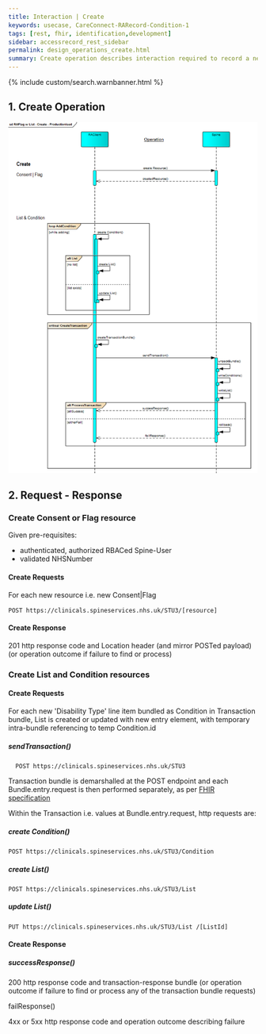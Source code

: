 ```yaml
---
title: Interaction | Create
keywords: usecase, CareConnect-RARecord-Condition-1
tags: [rest, fhir, identification,development]
sidebar: accessrecord_rest_sidebar
permalink: design_operations_create.html
summary: Create operation describes interaction required to record a new Reasonable Adjustment Flag, an Adjustment or an Impairment on Spine via the FHIR&reg; Reasonable Adjustments API
---
```

{% include custom/search.warnbanner.html %}

## 1. Create Operation ##

<img src="images/sequenceDiagrams/RAFlag-Create-Productionised.png" style="width:700px;">

## 2. Request - Response ##

### Create Consent or Flag resource ###

Given pre-requisites:
- authenticated, authorized RBACed Spine-User
- validated NHSNumber

#### Create Requests ####

For each new resource i.e. new Consent|Flag
```
POST https://clinicals.spineservices.nhs.uk/STU3/[resource]
```

#### Create Response ####

201 http response code and Location header (and mirror POSTed payload)
(or operation outcome if failure to find or process)

### Create List and Condition resources ###

#### Create Requests ####

For each new 'Disability Type' line item bundled as Condition in Transaction bundle, 
List is created or updated with new entry element, with temporary intra-bundle referencing to temp Condition.id

##### sendTransaction() #####
```
  POST https://clinicals.spineservices.nhs.uk/STU3
```
Transaction bundle is demarshalled at the POST endpoint and each Bundle.entry.request is then performed separately, as per [FHIR specification](http://hl7.org/fhir/http.html#transaction)

Within the Transaction i.e. values at Bundle.entry.request, http requests are:

##### create Condition() #####
```
POST https://clinicals.spineservices.nhs.uk/STU3/Condition
```
##### create List() #####
```
POST https://clinicals.spineservices.nhs.uk/STU3/List
```

#####  update List() #####
```
PUT https://clinicals.spineservices.nhs.uk/STU3/List /[ListId]
```


#### Create Response ####

##### successResponse() #####

  200 http response code and transaction-response bundle 
(or operation outcome if failure to find or process any of the transaction bundle requests)

failResponse()

  4xx or 5xx http response code and operation outcome describing failure


